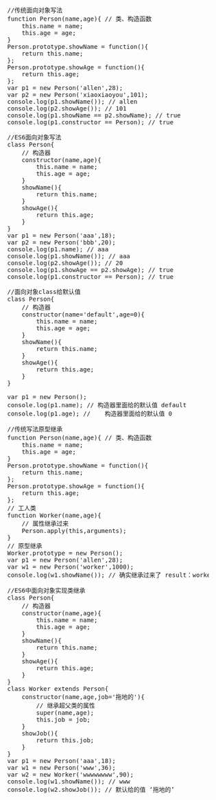 <pre>
    //传统面向对象写法
    function Person(name,age){ // 类、构造函数
        this.name = name;
        this.age = age;
    }
    Person.prototype.showName = function(){
        return this.name;
    };
    Person.prototype.showAge = function(){
        return this.age;
    };
    var p1 = new Person('allen',28);
    var p2 = new Person('xiaoxiaoyou',101);
    console.log(p1.showName()); // allen
    console.log(p2.showAge()); // 101
    console.log(p1.showName == p2.showName); // true
    console.log(p1.constructor == Person); // true

    //ES6面向对象写法
    class Person{
        // 构造器
        constructor(name,age){
            this.name = name;
            this.age = age;
        }
        showName(){
            return this.name;
        }
        showAge(){
            return this.age;
        }
    }
    var p1 = new Person('aaa',18);
    var p2 = new Person('bbb',20);
    console.log(p1.name); // aaa
    console.log(p1.showName()); // aaa
    console.log(p2.showAge()); // 20
    console.log(p1.showAge == p2.showAge); // true
    console.log(p1.constructor == Person); // true

    //面向对象class给默认值
    class Person{
        // 构造器
        constructor(name='default',age=0){
            this.name = name;
            this.age = age;
        }
        showName(){
            return this.name;
        }
        showAge(){
            return this.age;
        }
    }

    var p1 = new Person();
    console.log(p1.name); // 构造器里面给的默认值 default
    console.log(p1.age); //    构造器里面给的默认值 0

    //传统写法原型继承
    function Person(name,age){ // 类、构造函数
        this.name = name;
        this.age = age;
    }
    Person.prototype.showName = function(){
        return this.name;
    };
    Person.prototype.showAge = function(){
        return this.age;
    };
    // 工人类
    function Worker(name,age){
        // 属性继承过来
        Person.apply(this,arguments);
    }
    // 原型继承
    Worker.prototype = new Person();
    var p1 = new Person('allen',28);
    var w1 = new Person('worker',1000);
    console.log(w1.showName()); // 确实继承过来了 result：worker

    //ES6中面向对象实现类继承
    class Person{
        // 构造器
        constructor(name,age){
            this.name = name;
            this.age = age;
        }
        showName(){
            return this.name;
        }
        showAge(){
            return this.age;
        }
    }
    class Worker extends Person{
        constructor(name,age,job='拖地的'){
            // 继承超父类的属性
            super(name,age);
            this.job = job;
        }
        showJob(){
            return this.job;
        }
    }
    var p1 = new Person('aaa',18);
    var w1 = new Person('www',36);
    var w2 = new Worker('wwwwwwww',90);
    console.log(w1.showName()); // www
    console.log(w2.showJob()); // 默认给的值 ‘拖地的’
</pre>